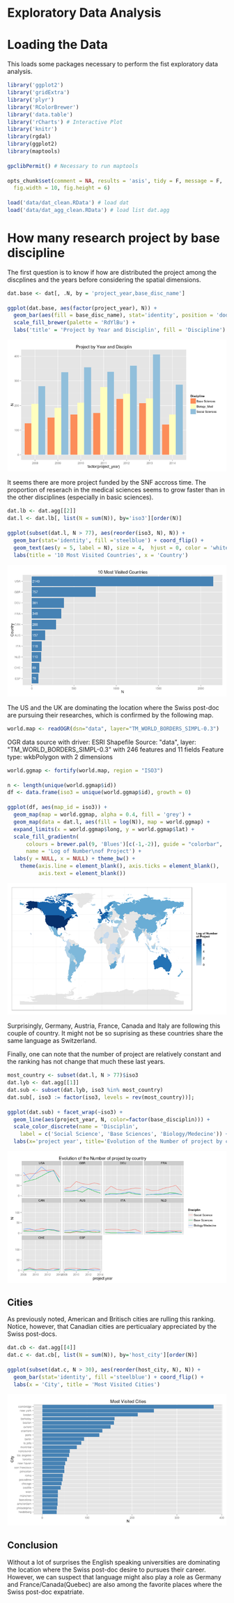 Exploratory Data Analysis
========================================================

# Loading the Data

This loads some packages necessary to perform the fist exploratory data analysis.


```r
library('ggplot2')
library('gridExtra')
library('plyr')
library('RColorBrewer')
library('data.table')
library('rCharts') # Interactive Plot
library('knitr')
library(rgdal)
library(ggplot2)
library(maptools)

gpclibPermit() # Necessary to run maptools 

opts_chunk$set(comment = NA, results = 'asis', tidy = F, message = F,
  fig.width = 10, fig.height = 6)

load('data/dat_clean.RData') # load dat
load('data/dat_agg_clean.RData') # load list dat.agg
```

# How many research project by base discipline

The first question is to know if how are distributed the project among the discplines and the years before considering the spatial dimensions.


```r
dat.base <- dat[, .N, by = 'project_year,base_disc_name']

ggplot(dat.base, aes(factor(project_year), N)) +
  geom_bar(aes(fill = base_disc_name), stat='identity', position = 'dodge') +
  scale_fill_brewer(palette = 'RdYlBu') +
  labs('title' = 'Project by Year and Disciplin', fill = 'Discipline') 
```

![plot of chunk unnamed-chunk-2](figure/unnamed-chunk-2.png) 

It seems there are more project funded by the SNF accross time. The proportion of reserach in the medical sciences seems to grow faster than in the other disciplines (especially in basic sciences).


```r
dat.lb <- dat.agg[[2]]
dat.l <- dat.lb[, list(N = sum(N)), by='iso3'][order(N)]

ggplot(subset(dat.l, N > 77), aes(reorder(iso3, N), N)) +
  geom_bar(stat='identity', fill ='steelblue') + coord_flip() +
  geom_text(aes(y = 5, label = N), size = 4,  hjust = 0, color = 'white') +
  labs(title = '10 Most Visited Countries', x = 'Country')
```

![plot of chunk unnamed-chunk-3](figure/unnamed-chunk-3.png) 

The US and the UK are dominating the location where the Swiss post-doc are pursuing their researches, which is confirmed by the following map. 


```r
world.map <- readOGR(dsn="data", layer="TM_WORLD_BORDERS_SIMPL-0.3")
```

OGR data source with driver: ESRI Shapefile 
Source: "data", layer: "TM_WORLD_BORDERS_SIMPL-0.3"
with 246 features and 11 fields
Feature type: wkbPolygon with 2 dimensions

```r
world.ggmap <- fortify(world.map, region = "ISO3")

n <- length(unique(world.ggmap$id))
df <- data.frame(iso3 = unique(world.ggmap$id), growth = 0)

ggplot(df, aes(map_id = iso3)) +
  geom_map(map = world.ggmap, alpha = 0.4, fill = 'grey') +
  geom_map(data = dat.l, aes(fill = log(N)), map = world.ggmap) +
  expand_limits(x = world.ggmap$long, y = world.ggmap$lat) +
  scale_fill_gradientn(
      colours = brewer.pal(9, 'Blues')[c(-1,-2)], guide = "colorbar",
      name = 'Log of Number\nof Project') +
  labs(y = NULL, x = NULL) + theme_bw() +
    theme(axis.line = element_blank(), axis.ticks = element_blank(),
          axis.text = element_blank())
```

![plot of chunk unnamed-chunk-4](figure/unnamed-chunk-4.png) 

Surprisingly, Germany, Austria, France, Canada and Italy are following this couple of country. It might not be so suprising as these countries share the same language as Switzerland.

Finally, one can note that the number of project are relatively constant and the ranking has not change that much these last years.


```r
most_country <- subset(dat.l, N > 77)$iso3
dat.lyb <- dat.agg[[1]]
dat.sub <- subset(dat.lyb, iso3 %in% most_country)
dat.sub[, iso3 := factor(iso3, levels = rev(most_country))];

ggplot(dat.sub) + facet_wrap(~iso3) +
  geom_line(aes(project_year, N, color=factor(base_disciplin))) +
  scale_color_discrete(name = 'Disciplin',
    label = c('Social Science', 'Base Sciences', 'Biology/Medecine')) +
  labs(x='project year', title='Evolution of the Number of project by country')
```

![plot of chunk unnamed-chunk-5](figure/unnamed-chunk-5.png) 

## Cities

As previously noted, American and Britisch cities are rulling this ranking. Notice, however, that Canadian cities are perticualary appreciated by the Swiss post-docs.

```r
dat.cb <- dat.agg[[4]]
dat.c <- dat.cb[, list(N = sum(N)), by='host_city'][order(N)]

ggplot(subset(dat.c, N > 30), aes(reorder(host_city, N), N)) +
  geom_bar(stat='identity', fill ='steelblue') + coord_flip() +
  labs(x = 'City', title = 'Most Visited Cities') 
```

![plot of chunk unnamed-chunk-6](figure/unnamed-chunk-6.png) 

## Conclusion

Without a lot of surprises the English speaking universities are dominating the location where the Swiss post-doc desire to pursues their career. However, we can suspect that language might also play a role as Germany and France/Canada(Quebec) are also among the favorite places where the Swiss post-doc expatriate.
